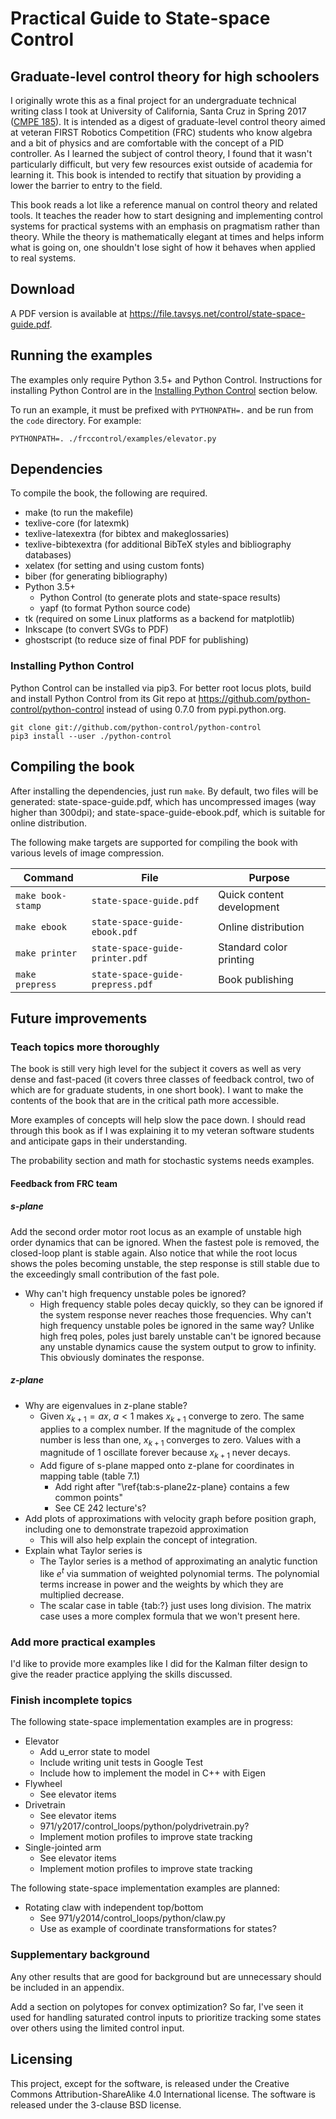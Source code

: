 # Practical Guide to State-space Control
## Graduate-level control theory for high schoolers

I originally wrote this as a final project for an undergraduate technical
writing class I took at University of California, Santa Cruz in Spring 2017
([CMPE 185](https://cmpe185-spring17-01.courses.soe.ucsc.edu/)). It is intended
as a digest of graduate-level control theory aimed at veteran FIRST Robotics
Competition (FRC) students who know algebra and a bit of physics and are
comfortable with the concept of a PID controller. As I learned the subject of
control theory, I found that it wasn't particularly difficult, but very few
resources exist outside of academia for learning it. This book is intended to
rectify that situation by providing a lower the barrier to entry to the field.

This book reads a lot like a reference manual on control theory and related
tools. It teaches the reader how to start designing and implementing control
systems for practical systems with an emphasis on pragmatism rather than theory.
While the theory is mathematically elegant at times and helps inform what is
going on, one shouldn't lose sight of how it behaves when applied to real
systems.

## Download

A PDF version is available at
https://file.tavsys.net/control/state-space-guide.pdf.

## Running the examples

The examples only require Python 3.5+ and Python Control. Instructions for
installing Python Control are in the
[Installing Python Control](#installing-python-control) section below.

To run an example, it must be prefixed with `PYTHONPATH=.` and be run from the
`code` directory. For example:

```
PYTHONPATH=. ./frccontrol/examples/elevator.py
```

## Dependencies

To compile the book, the following are required.

* make (to run the makefile)
* texlive-core (for latexmk)
* texlive-latexextra (for bibtex and makeglossaries)
* texlive-bibtexextra (for additional BibTeX styles and bibliography databases)
* xelatex (for setting and using custom fonts)
* biber (for generating bibliography)
* Python 3.5+
  * Python Control (to generate plots and state-space results)
  * yapf (to format Python source code)
* tk (required on some Linux platforms as a backend for matplotlib)
* Inkscape (to convert SVGs to PDF)
* ghostscript (to reduce size of final PDF for publishing)

### Installing Python Control

Python Control can be installed via pip3. For better root locus plots, build and
install Python Control from its Git repo at
https://github.com/python-control/python-control instead of using 0.7.0 from
pypi.python.org.

```
git clone git://github.com/python-control/python-control
pip3 install --user ./python-control
```

## Compiling the book

After installing the dependencies, just run `make`. By default, two files will
be generated: state-space-guide.pdf, which has uncompressed images (way higher
than 300dpi); and state-space-guide-ebook.pdf, which is suitable for online
distribution.

The following make targets are supported for compiling the book with various
levels of image compression.

|Command          |File                            |Purpose                  |
|-----------------|--------------------------------|-------------------------|
|`make book-stamp`|`state-space-guide.pdf`         |Quick content development|
|`make ebook`     |`state-space-guide-ebook.pdf`   |Online distribution      |
|`make printer`   |`state-space-guide-printer.pdf` |Standard color printing  |
|`make prepress`  |`state-space-guide-prepress.pdf`|Book publishing          |

## Future improvements

### Teach topics more thoroughly

The book is still very high level for the subject it covers as well as very
dense and fast-paced (it covers three classes of feedback control, two of which
are for graduate students, in one short book). I want to make the contents of
the book that are in the critical path more accessible.

More examples of concepts will help slow the pace down. I should read through
this book as if I was explaining it to my veteran software students and
anticipate gaps in their understanding.

The probability section and math for stochastic systems needs examples.

#### Feedback from FRC team

##### s-plane

Add the second order motor root locus as an example of unstable high order
dynamics that can be ignored. When the fastest pole is removed, the closed-loop
plant is stable again. Also notice that while the root locus shows the poles
becoming unstable, the step response is still stable due to the exceedingly
small contribution of the fast pole.

* Why can't high frequency unstable poles be ignored?
  * High frequency stable poles decay quickly, so they can be ignored if the
    system response never reaches those frequencies. Why can't high frequency
    unstable poles be ignored in the same way? Unlike high freq poles, poles
    just barely unstable can't be ignored because any unstable dynamics cause
    the system output to grow to infinity. This obviously dominates the
    response.

##### z-plane

* Why are eigenvalues in z-plane stable?
  * Given $x_{k+1} = ax$, $a < 1$ makes $x_{k+1}$ converge to zero. The same
    applies to a complex number. If the magnitude of the complex number is less
    than one, $x_{k+1}$ converges to zero. Values with a magnitude of $1$
    oscillate forever because $x_{k+1}$ never decays.
  * Add figure of s-plane mapped onto z-plane for coordinates in mapping table
    (table 7.1)
    * Add right after "\ref{tab:s-plane2z-plane} contains a few common points"
    * See CE 242 lecture's?
* Add plots of approximations with velocity graph before position graph,
  including one to demonstrate trapezoid approximation
    * This will also help explain the concept of integration.
* Explain what Taylor series is
  * The Taylor series is a method of approximating an analytic function like
    $e^t$ via summation of weighted polynomial terms. The polynomial terms
    increase in power and the weights by which they are multiplied decrease.
  * The scalar case in table {tab:?} just uses long division. The matrix case
    uses a more complex formula that we won't present here.

### Add more practical examples

I'd like to provide more examples like I did for the Kalman filter design to
give the reader practice applying the skills discussed.

### Finish incomplete topics

The following state-space implementation examples are in progress:

* Elevator
  * Add u_error state to model
  * Include writing unit tests in Google Test
  * Include how to implement the model in C++ with Eigen
* Flywheel
  * See elevator items
* Drivetrain
  * See elevator items
  * 971/y2017/control_loops/python/polydrivetrain.py?
  * Implement motion profiles to improve state tracking
* Single-jointed arm
  * See elevator items
  * Implement motion profiles to improve state tracking

The following state-space implementation examples are planned:

* Rotating claw with independent top/bottom
  * See 971/y2014/control_loops/python/claw.py
  * Use as example of coordinate transformations for states?

### Supplementary background

Any other results that are good for background but are unnecessary should be
included in an appendix.

Add a section on polytopes for convex optimization? So far, I've seen it used
for handling saturated control inputs to prioritize tracking some states over
others using the limited control input.

## Licensing

This project, except for the software, is released under the Creative Commons
Attribution-ShareAlike 4.0 International license. The software is released under
the 3-clause BSD license.
